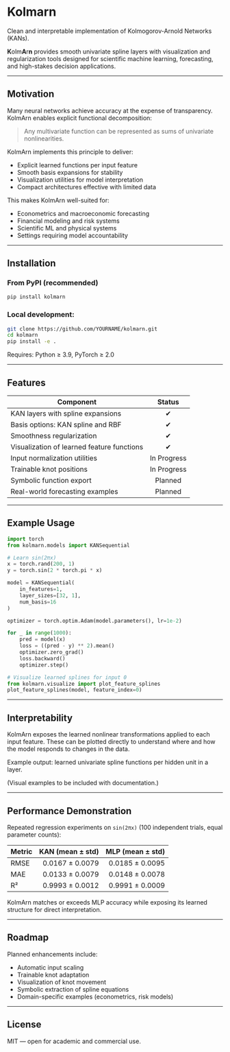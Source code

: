# Kolmarn 

Clean and interpretable implementation of Kolmogorov-Arnold Networks (KANs).

**K**olm**A**r**n** provides smooth univariate spline layers with visualization and regularization tools designed for scientific machine learning, forecasting, and high-stakes decision applications.

---

## Motivation

Many neural networks achieve accuracy at the expense of transparency.  
KolmArn enables explicit functional decomposition:

> Any multivariate function can be represented as sums of univariate nonlinearities.

KolmArn implements this principle to deliver:
- Explicit learned functions per input feature
- Smooth basis expansions for stability
- Visualization utilities for model interpretation
- Compact architectures effective with limited data

This makes KolmArn well-suited for:
- Econometrics and macroeconomic forecasting
- Financial modeling and risk systems
- Scientific ML and physical systems
- Settings requiring model accountability

---

## Installation

### From PyPI (recommended)

```bash
pip install kolmarn
```

### Local development:

```bash
git clone https://github.com/YOURNAME/kolmarn.git
cd kolmarn
pip install -e .
```

Requires: Python ≥ 3.9, PyTorch ≥ 2.0

---

## Features

| Component                                  |    Status   |
| ------------------------------------------ | :---------: |
| KAN layers with spline expansions          |      ✔      |
| Basis options: KAN spline and RBF          |      ✔      |
| Smoothness regularization                  |      ✔      |
| Visualization of learned feature functions |      ✔      |
| Input normalization utilities              | In Progress |
| Trainable knot positions                   | In Progress |
| Symbolic function export                   |   Planned   |
| Real-world forecasting examples            |   Planned   |

---

## Example Usage

```python
import torch
from kolmarn.models import KANSequential

# Learn sin(2πx)
x = torch.rand(200, 1)
y = torch.sin(2 * torch.pi * x)

model = KANSequential(
    in_features=1,
    layer_sizes=[32, 1],
    num_basis=16
)

optimizer = torch.optim.Adam(model.parameters(), lr=1e-2)

for _ in range(1000):
    pred = model(x)
    loss = ((pred - y) ** 2).mean()
    optimizer.zero_grad()
    loss.backward()
    optimizer.step()

# Visualize learned splines for input 0
from kolmarn.visualize import plot_feature_splines
plot_feature_splines(model, feature_index=0)
```

---

## Interpretability

KolmArn exposes the learned nonlinear transformations applied to each input feature.
These can be plotted directly to understand where and how the model responds to changes in the data.

Example output: learned univariate spline functions per hidden unit in a layer.

(Visual examples to be included with documentation.)

---

## Performance Demonstration

Repeated regression experiments on `sin(2πx)` (100 independent trials, equal parameter counts):

| Metric | KAN (mean ± std) | MLP (mean ± std) |
|-------|---------------------:|----------------:|
| RMSE  | 0.0167 ± 0.0079       | 0.0185 ± 0.0095 |
| MAE   | 0.0133 ± 0.0079       | 0.0148 ± 0.0078 |
| R²    | 0.9993 ± 0.0012       | 0.9991 ± 0.0009 |

KolmArn matches or exceeds MLP accuracy while exposing its learned structure for direct interpretation.

---

## Roadmap

Planned enhancements include:

* Automatic input scaling
* Trainable knot adaptation
* Visualization of knot movement
* Symbolic extraction of spline equations
* Domain-specific examples (econometrics, risk models)

---

## License

MIT — open for academic and commercial use.

